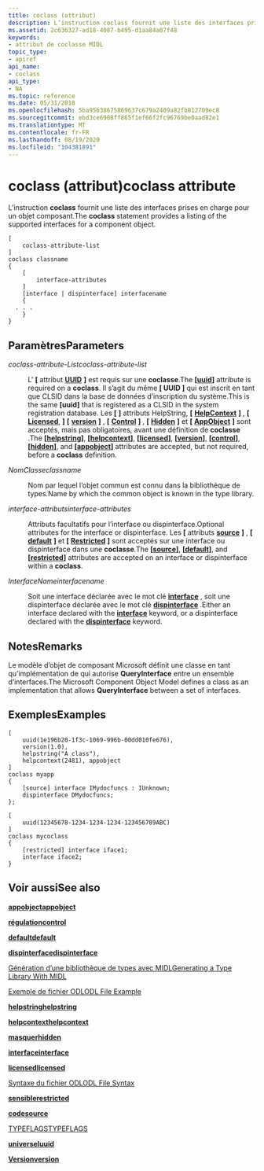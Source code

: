 ```yaml
---
title: coclass (attribut)
description: L’instruction coclass fournit une liste des interfaces prises en charge pour un objet composant.
ms.assetid: 2c636327-ad18-4087-b495-d1aa84a07f48
keywords:
- attribut de coclasse MIDL
topic_type:
- apiref
api_name:
- coclass
api_type:
- NA
ms.topic: reference
ms.date: 05/31/2018
ms.openlocfilehash: 5ba95b38675869637c679a2409a82fb812709ec8
ms.sourcegitcommit: ebd3ce6908ff865f1ef66f2fc96769be0aad82e1
ms.translationtype: MT
ms.contentlocale: fr-FR
ms.lasthandoff: 08/19/2020
ms.locfileid: "104381891"
---
```

# <a name="coclass-attribute"></a><span data-ttu-id="a8429-104">coclass (attribut)</span><span class="sxs-lookup"><span data-stu-id="a8429-104">coclass attribute</span></span>

<span data-ttu-id="a8429-105">L’instruction **coclass** fournit une liste des interfaces prises en charge pour un objet composant.</span><span class="sxs-lookup"><span data-stu-id="a8429-105">The **coclass** statement provides a listing of the supported interfaces for a component object.</span></span>

``` syntax
[
    coclass-attribute-list
]
coclass classname
{
    [
        interface-attributes
    ] 
    [interface | dispinterface] interfacename 
    {
  . . . 
    }
}
```

## <a name="parameters"></a><span data-ttu-id="a8429-106">Paramètres</span><span class="sxs-lookup"><span data-stu-id="a8429-106">Parameters</span></span>

<dl> <dt>

<span data-ttu-id="a8429-107">*coclass-attribute-List*</span><span class="sxs-lookup"><span data-stu-id="a8429-107">*coclass-attribute-list*</span></span> 
</dt> <dd>

<span data-ttu-id="a8429-108">L' **\[** attribut [**UUID**](uuid.md) **\]** est requis sur une **coclasse**.</span><span class="sxs-lookup"><span data-stu-id="a8429-108">The **\[**[**uuid**](uuid.md)**\]** attribute is required on a **coclass**.</span></span> <span data-ttu-id="a8429-109">Il s’agit du même **\[ UUID \]** qui est inscrit en tant que CLSID dans la base de données d’inscription du système.</span><span class="sxs-lookup"><span data-stu-id="a8429-109">This is the same **\[uuid\]** that is registered as a CLSID in the system registration database.</span></span> <span data-ttu-id="a8429-110">Les **\[** [](helpstring.md) **\]** attributs HelpString, **\[** [**HelpContext**](helpcontext.md) **\]** , **\[** [**Licensed**](licensed.md), **\]** **\[** [**version**](version.md) **\]** , **\[** [**Control**](control.md) **\]** , **\[** [**Hidden**](hidden.md) **\]** et **\[** [**AppObject**](appobject.md) **\]** sont acceptés, mais pas obligatoires, avant une définition de **coclasse** .</span><span class="sxs-lookup"><span data-stu-id="a8429-110">The **\[**[**helpstring**](helpstring.md)**\]**, **\[**[**helpcontext**](helpcontext.md)**\]**, **\[**[**licensed**](licensed.md)**\]**, **\[**[**version**](version.md)**\]**, **\[**[**control**](control.md)**\]**, **\[**[**hidden**](hidden.md)**\]**, and **\[**[**appobject**](appobject.md)**\]** attributes are accepted, but not required, before a **coclass** definition.</span></span>

</dd> <dt>

<span data-ttu-id="a8429-111">*NomClasse*</span><span class="sxs-lookup"><span data-stu-id="a8429-111">*classname*</span></span> 
</dt> <dd>

<span data-ttu-id="a8429-112">Nom par lequel l’objet commun est connu dans la bibliothèque de types.</span><span class="sxs-lookup"><span data-stu-id="a8429-112">Name by which the common object is known in the type library.</span></span>

</dd> <dt>

<span data-ttu-id="a8429-113">*interface-attributs*</span><span class="sxs-lookup"><span data-stu-id="a8429-113">*interface-attributes*</span></span> 
</dt> <dd>

<span data-ttu-id="a8429-114">Attributs facultatifs pour l’interface ou dispinterface.</span><span class="sxs-lookup"><span data-stu-id="a8429-114">Optional attributes for the interface or dispinterface.</span></span> <span data-ttu-id="a8429-115">Les **\[** attributs [**source**](source.md) **\]** , **\[** [**default**](default.md) **\]** et **\[** [**Restricted**](restricted.md) **\]** sont acceptés sur une interface ou dispinterface dans une **coclasse**.</span><span class="sxs-lookup"><span data-stu-id="a8429-115">The **\[**[**source**](source.md)**\]**, **\[**[**default**](default.md)**\]**, and **\[**[**restricted**](restricted.md)**\]** attributes are accepted on an interface or dispinterface within a **coclass**.</span></span>

</dd> <dt>

<span data-ttu-id="a8429-116">*InterfaceName*</span><span class="sxs-lookup"><span data-stu-id="a8429-116">*interfacename*</span></span> 
</dt> <dd>

<span data-ttu-id="a8429-117">Soit une interface déclarée avec le mot clé [**interface**](interface.md) , soit une dispinterface déclarée avec le mot clé [**dispinterface**](dispinterface.md) .</span><span class="sxs-lookup"><span data-stu-id="a8429-117">Either an interface declared with the [**interface**](interface.md) keyword, or a dispinterface declared with the [**dispinterface**](dispinterface.md) keyword.</span></span>

</dd> </dl>

## <a name="remarks"></a><span data-ttu-id="a8429-118">Notes</span><span class="sxs-lookup"><span data-stu-id="a8429-118">Remarks</span></span>

<span data-ttu-id="a8429-119">Le modèle d’objet de composant Microsoft définit une classe en tant qu’implémentation de qui autorise **QueryInterface** entre un ensemble d’interfaces.</span><span class="sxs-lookup"><span data-stu-id="a8429-119">The Microsoft Component Object Model defines a class as an implementation that allows **QueryInterface** between a set of interfaces.</span></span>

## <a name="examples"></a><span data-ttu-id="a8429-120">Exemples</span><span class="sxs-lookup"><span data-stu-id="a8429-120">Examples</span></span>

``` syntax
[
    uuid(1e196b20-1f3c-1069-996b-00dd010fe676), 
    version(1.0), 
    helpstring("A class"), 
    helpcontext(2481), appobject
] 
coclass myapp 
{ 
    [source] interface IMydocfuncs : IUnknown; 
    dispinterface DMydocfuncs; 
}; 
 
[
    uuid(12345678-1234-1234-1234-123456789ABC)
] 
coclass mycoclass 
{ 
    [restricted] interface iface1; 
    interface iface2; 
}
```

## <a name="see-also"></a><span data-ttu-id="a8429-121">Voir aussi</span><span class="sxs-lookup"><span data-stu-id="a8429-121">See also</span></span>

<dl> <dt>

[<span data-ttu-id="a8429-122">**appobject**</span><span class="sxs-lookup"><span data-stu-id="a8429-122">**appobject**</span></span>](appobject.md)
</dt> <dt>

[<span data-ttu-id="a8429-123">**régulation**</span><span class="sxs-lookup"><span data-stu-id="a8429-123">**control**</span></span>](control.md)
</dt> <dt>

[<span data-ttu-id="a8429-124">**default**</span><span class="sxs-lookup"><span data-stu-id="a8429-124">**default**</span></span>](default.md)
</dt> <dt>

[<span data-ttu-id="a8429-125">**dispinterface**</span><span class="sxs-lookup"><span data-stu-id="a8429-125">**dispinterface**</span></span>](dispinterface.md)
</dt> <dt>

[<span data-ttu-id="a8429-126">Génération d’une bibliothèque de types avec MIDL</span><span class="sxs-lookup"><span data-stu-id="a8429-126">Generating a Type Library With MIDL</span></span>](generating-a-type-library-with-midl-2.md)
</dt> <dt>

[<span data-ttu-id="a8429-127">Exemple de fichier ODL</span><span class="sxs-lookup"><span data-stu-id="a8429-127">ODL File Example</span></span>](/previous-versions/windows/desktop/automat/odl-file-example)
</dt> <dt>

[<span data-ttu-id="a8429-128">**helpstring**</span><span class="sxs-lookup"><span data-stu-id="a8429-128">**helpstring**</span></span>](helpstring.md)
</dt> <dt>

[<span data-ttu-id="a8429-129">**helpcontext**</span><span class="sxs-lookup"><span data-stu-id="a8429-129">**helpcontext**</span></span>](helpcontext.md)
</dt> <dt>

[<span data-ttu-id="a8429-130">**masquer**</span><span class="sxs-lookup"><span data-stu-id="a8429-130">**hidden**</span></span>](hidden.md)
</dt> <dt>

[<span data-ttu-id="a8429-131">**interface**</span><span class="sxs-lookup"><span data-stu-id="a8429-131">**interface**</span></span>](interface.md)
</dt> <dt>

[<span data-ttu-id="a8429-132">**licensed**</span><span class="sxs-lookup"><span data-stu-id="a8429-132">**licensed**</span></span>](licensed.md)
</dt> <dt>

[<span data-ttu-id="a8429-133">Syntaxe du fichier ODL</span><span class="sxs-lookup"><span data-stu-id="a8429-133">ODL File Syntax</span></span>](/previous-versions/windows/desktop/automat/odl-file-syntax)
</dt> <dt>

[<span data-ttu-id="a8429-134">**sensible**</span><span class="sxs-lookup"><span data-stu-id="a8429-134">**restricted**</span></span>](restricted.md)
</dt> <dt>

[<span data-ttu-id="a8429-135">**code**</span><span class="sxs-lookup"><span data-stu-id="a8429-135">**source**</span></span>](source.md)
</dt> <dt>

[<span data-ttu-id="a8429-136">TYPEFLAGS</span><span class="sxs-lookup"><span data-stu-id="a8429-136">TYPEFLAGS</span></span>](/windows/win32/api/oaidl/ne-oaidl-typeflags)
</dt> <dt>

[<span data-ttu-id="a8429-137">**universel**</span><span class="sxs-lookup"><span data-stu-id="a8429-137">**uuid**</span></span>](uuid.md)
</dt> <dt>

[<span data-ttu-id="a8429-138">**Version**</span><span class="sxs-lookup"><span data-stu-id="a8429-138">**version**</span></span>](version.md)
</dt> </dl>

 

 